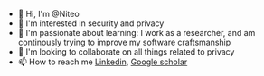 - 👋 Hi, I'm @Niteo
- 👀 I'm interested in security and privacy
- 🌱 I'm passionate about learning: I work as a researcher, and am continously trying to improve my software craftsmanship
- 💞️ I'm looking to collaborate on all things related to privacy
- 📫 How to reach me [Linkedin](https://www.linkedin.com/in/boel-nelson-b01133195/), [Google scholar](https://scholar.google.se/citations?user=WHpmPuIAAAAJ)

<!---
Niteo/Niteo is a ✨ special ✨ repository because its `README.md` (this file) appears on your GitHub profile.
You can click the Preview link to take a look at your changes.
--->
